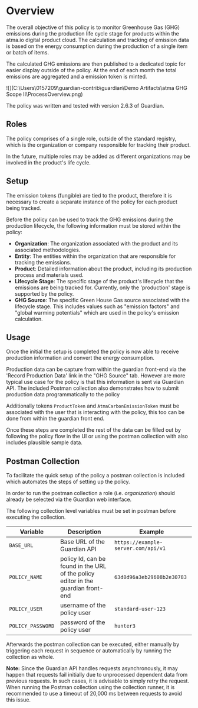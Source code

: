 # Overview 

The overall objective of this policy is to monitor Greenhouse Gas (GHG) emissions during the production life cycle stage for products within the atma.io digital product cloud. The calculation and tracking of emission data is based on the energy consumption during the production of a single item or batch of items.

The calculated GHG emissions are then published to a dedicated topic for easier display outside of the policy. At the end of each month the total emissions are aggregated and a emission token is minted. 

![](C:\Users\0157209\guardian-contrib\guardian\Demo Artifacts\atma GHG Scope II\ProcessOverview.png)

The policy was written and tested with version 2.6.3 of Guardian.   

## Roles

The policy comprises of a single role, outside of the standard registry, which is the organization or company responsible for tracking their product.

In the future, multiple roles may be added as different organizations may be involved in the product's life cycle.

## Setup

The emission tokens (fungible) are tied to the product, therefore it is necessary to create a separate instance of the policy for each product being tracked.

Before the policy can be used to track the GHG emissions during the production lifecycle, the following information must be stored within the policy:

- **Organization**: The organization associated with the product and its associated methodologies.
- **Entity**: The entities within the organization that are responsible for tracking the emissions.
- **Product**: Detailed information about the product, including its production process and materials used.
- **Lifecycle Stage**: The specific stage of the product's lifecycle that the emissions are being tracked for. Currently, only the 'production' stage is supported by the policy.
- **GHG Source**: The specific Green House Gas source associated with the lifecycle stage. This includes values such as "emission factors" and "global warming potentials"  which are used in the policy's emission calculation.

## Usage

Once the initial the setup is completed the policy is now able to receive production information and convert the energy consumption. 

Production data can be capture from within the guardian front-end via the 'Record Production Data' link in the "GHG Source" tab.  However are more typical use case for the policy is that this information is sent via Guardian API.  The included Postman collection also demonstrates how to submit production data programmatically to the policy

Additionally tokens `ProductToken` and `AtmaCarbonEmissionToken`   must be associated with the user that is interacting with the policy, this too can be done from within the guardian front end.

Once these steps are completed the rest of the data can be filled out by following the policy flow in the UI or using the postman collection with also includes plausible sample data. 

## Postman Collection 

To facilitate the quick setup of the policy a postman collection is included which automates the steps of setting up the policy. 

In order to run the postman collection a role (i.e. *organization*) should already be selected via the Guardian web interface. 

The following collection level variables must be set in postman before executing the collection.

| Variable          | Description                                                  | Example                             |
| ----------------- | ------------------------------------------------------------ | ----------------------------------- |
| `BASE_URL`        | Base URL of the Guardian API                                 | `https://example-server.com/api/v1` |
| `POLICY_NAME`     | policy Id, can be found in the URL of the policy editor in the guardian front-end | `63d0d96a3eb29608b2e30783`          |
| `POLICY_USER`     | username of the policy user                                  | `standard-user-123`                 |
| `POLICY_PASSWORD` | password of the policy user                                  | `hunter3`                           |

Afterwards the postman collection can be executed, either manually by triggering each request in sequence or automatically by running the collection as whole. 

**Note:** Since the Guardian API handles requests asynchronously, it may happen that requests fail initially due to unprocessed dependent data from previous requests. In such cases, it is advisable to simply retry the request. When running the Postman collection using the collection runner, it is recommended to use a timeout of 20,000 ms between requests to avoid this issue.
